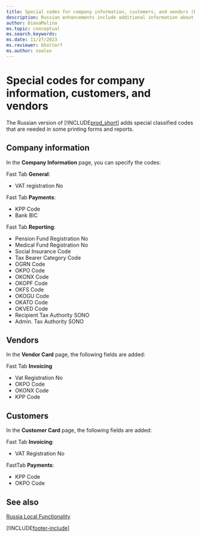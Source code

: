 ```yaml
---
title: Special codes for company information, customers, and vendors (RU)
description: Russian enhancements include additional information about your company and each customer and vendor.
author: DianaMalina
ms.topic: conceptual
ms.search.keywords:
ms.date: 11/27/2023
ms.reviewer: bholtorf
ms.author: soalex
---
```


# Special codes for company information, customers, and vendors

The Russian version of [!INCLUDE[prod_short](../../includes/prod_short.md)] adds special classified codes that are needed in some printing forms and reports.

## Company information

In the **Company Information** page, you can specify the codes:

Fast Tab **General**:

- VAT registration No

Fast Tab **Payments**:

- KPP Code
- Bank BIC

Fast Tab **Reporting**:

- Pension Fund Registration No
- Medical Fund Registration No
- Social Insurance Code
- Tax Bearer Category Code
- OGRN Code
- OKPO Code
- OKONX Code
- OKOPF Code
- OKFS Code
- OKOGU Code
- OKATO Code
- OKVED Code
- Recipient Tax Authority SONO
- Admin. Tax Authority SONO

## Vendors

In the **Vendor Card** page, the following fields are added:

Fast Tab **Invoicing**

- Vat Registration No
- OKPO Code
- OKONX Code
- KPP Code

## Customers

In the **Customer Card** page, the following fields are added:

Fast Tab **Invoicing**:

- VAT Registration No

FastTab **Payments**:

- KPP Code
- OKPO Code

## See also

[Russia Local Functionality](russia-local-functionality.md)  


[!INCLUDE[footer-include](../../includes/footer-banner.md)]